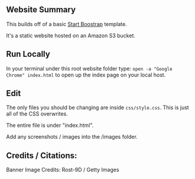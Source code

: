 ## Website Summary
This builds off of a basic [Start Boostrap](https://startbootstrap.com/template-overviews/scrolling-nav/) template.

It's a static website hosted on an Amazon S3 bucket.


## Run Locally
In your terminal under this root website folder type: `open -a "Google Chrome" index.html` to open up the index page on your local host.

## Edit
The only files you should be changing are inside `css/style.css`. This is just all of the CSS overwrites.

The entire file is under "index.html".

Add any screenshots / images into the /images folder.

## Credits / Citations:
Banner Image Credits: Rost-9D / Getty Images
